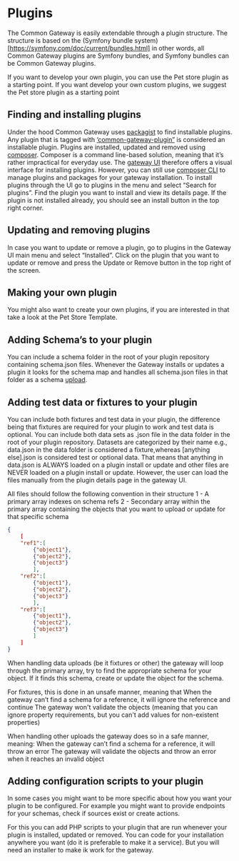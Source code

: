 # Plugins

The Common Gateway is easily extendable through a plugin structure. The structure is based on the (Symfony bundle system)[https://symfony.com/doc/current/bundles.html] in other words, all Common Gateway plugins are Symfony bundles, and Symfony bundles can be Common Gateway plugins.

If you want to develop your own plugin, you can use the Pet store plugin as a starting point.  If you want develop your own custom plugins, we suggest the Pet store plugin as a starting point

## Finding and installing plugins

Under the hood Common Gateway uses [packagist](https://packagist.org/) to find installable plugins. Any plugin that is tagged with [‘common-gateway-plugin”](https://packagist.org/?query=common-gateway-plugin) is considered an installable plugin. Plugins are installed, updated and removed using [composer](https://getcomposer.org/). Composer is a command line-based solution, meaning that it’s rather impractical for everyday use. The [gateway UI]() therefore offers a visual interface for installing plugins. However, you can still use [composer CLI](https://getcomposer.org/doc/03-cli.md) to manage plugins and packages for your gateway installation.
To install plugins through the UI go to plugins in the menu and select “Search for plugins”. Find the plugin you want to install and view its details page. If the plugin is not installed already, you should see an install button in the top right corner.

## Updating and removing plugins

In case you want to update or remove a plugin, go to plugins in the Gateway UI main menu and select “Installed”. Click on the plugin that you want to update or remove and press the Update or Remove button in the top right of the screen.
## Making your own plugin

You might also want to create your own plugins, if you are interested in that take a look at the Pet Store Template.  

## Adding Schema’s to your plugin

You can include a schema folder in the root of your plugin repository containing schema.json files. Whenever the Gateway installs or updates a plugin it looks for the schema map and handles all schema.json files in that folder as a schema [upload]().

## Adding test data or fixtures to your plugin

You can include both fixtures and test data in your plugin, the difference being that fixtures are required for your plugin to work and test data is optional. You can include both data sets as .json file in the data folder in the root of your plugin repository. Datasets are categorized by their name e.g., data.json in the data folder is considered a fixture,whereas [anything else].json is considered test or optional data. That means that anything in data.json is ALWAYS loaded on a plugin install or update and other files are NEVER loaded on a plugin install or update. However, the user can load the files manually from the plugin details page in the gateway UI. 

All files should follow the following convention in their structure
1 - A primary array indexes on schema refs
2 - Secondary array within the primary array containing the objects that you want to upload or update for that specific schema 

```json
{
    [
	"ref1":[
		{"object1"},
		{"object2"},
		{"object3"}
        ],
	"ref2":[
		{"object1"},
		{"object2"},
		{"object3"}
        ],
	"ref3":[
		{"object1"},
		{"object2"},
		{"object3"}
        ]
    ]
}
```

When handling data uploads (be it fixtures or other) the gateway will loop through the primary array, try to find the appropriate schema for your object. If it finds this schema, create or update the object for the schema.

For fixtures, this is done in an unsafe manner, meaning that 
When the gateway can’t find a schema for a reference, it will ignore the reference and continue
The gateway won't validate the objects (meaning that you can ignore property requirements, but you can't add values for non-existent properties) 

When handling other uploads the gateway does so in a safe manner, meaning:
When the gateway can’t find a schema for a reference, it will throw an error
The gateway will validate the objects and throw an error when it reaches an invalid object

## Adding configuration scripts to your plugin

In some cases you might want to be more specific about how you want your plugin to be configured. For example you might want to provide endpoints for your schemas, check if sources exist or create actions. 

For this you can add PHP scripts to your plugin that are run whenever your plugin is installed, updated or removed. You can code for your installation anywhere you want (do it is preferable to make it a service). But you will need an installer to make ik work for the gateway. 
